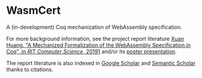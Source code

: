 WasmCert
================================================

A (in-development) Coq mechanization of WebAssembly specification.

For more background information, see the project report literature [Xuan Huang. "A Mechanized Formalization of the WebAssembly Specification in Coq", in _RIT Computer Science_, 20191](https://www.cs.rit.edu/~mtf/student-resources/20191_huang_mscourse.pdf) and/or its [poster presentation](https://www.cs.rit.edu/~mtf/student-resources/20191_huang_mscourse_poster.pdf). 

The report literature is also indexed in [Google Scholar](https://scholar.google.com/scholar?cites=13173623897259187056&as_sdt=2005&sciodt=0,5&hl=en) and [Semantic Scholar](https://www.semanticscholar.org/paper/A-Mechanized-Formalization-of-the-WebAssembly-in-Huang/2fde569f52c37fe8e45ebf05268e1b4341b58cbf#citing-papers) thanks to citations.

